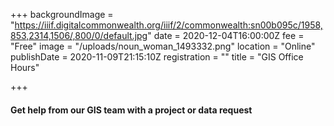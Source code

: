 +++
backgroundImage = "https://iiif.digitalcommonwealth.org/iiif/2/commonwealth:sn00b095c/1958,853,2314,1506/,800/0/default.jpg"
date = 2020-12-04T16:00:00Z
fee = "Free"
image = "/uploads/noun_woman_1493332.png"
location = "Online"
publishDate = 2020-11-09T21:15:10Z
registration = ""
title = "GIS Office Hours"

+++
#### Get help from our GIS team with a project or data request